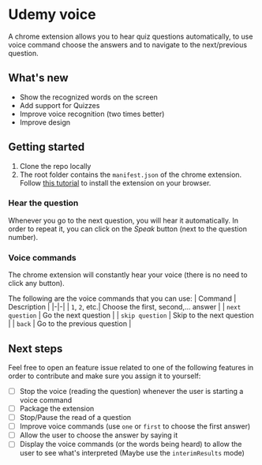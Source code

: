 # Udemy voice

A chrome extension allows you to hear quiz questions automatically, to use voice command choose the answers and to navigate to the next/previous question.

## What's new

- Show the recognized words on the screen
- Add support for Quizzes
- Improve voice recognition (two times better)
- Improve design

## Getting started

1. Clone the repo locally
2. The root folder contains the `manifest.json` of the chrome extension. Follow [this tutorial](https://webkul.com/blog/how-to-install-the-unpacked-extension-in-chrome/) to install the extension on your browser.

### Hear the question

Whenever you go to the next question, you will hear it automatically. In order to repeat it, you can click on the _Speak_ button (next to the question number).

### Voice commands

The chrome extension will constantly hear your voice (there is no need to click any button).

The following are the voice commands that you can use:
| Command | Description |
|-|-|
| `1`, `2`, etc.| Choose the first, second,... answer |
| `next question` | Go the next question |
| `skip question` | Skip to the next question |
| `back` | Go to the previous question |

## Next steps

Feel free to open an feature issue related to one of the following features in order to contribute and make sure you assign it to yourself:

- [ ] Stop the voice (reading the question) whenever the user is starting a voice command
- [ ] Package the extension
- [ ] Stop/Pause the read of a question
- [ ] Improve voice commands (use `one` or `first` to choose the first answer)
- [ ] Allow the user to choose the answer by saying it
- [ ] Display the voice commands (or the words being heard) to allow the user to see what's interpreted (Maybe use the `interimResults` mode)
